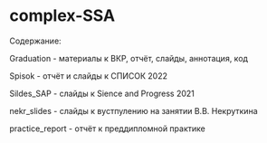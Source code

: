 # complex-SSA
Содержание:

Graduation - материалы к ВКР, отчёт, слайды, аннотация, код

Spisok - отчёт и слайды к СПИСОК 2022

Sildes_SAP - слайды к Sience and Progress 2021

nekr_slides - слайды к вустпулению на занятии В.В. Некруткина

practice_report - отчёт к преддипломной практике

